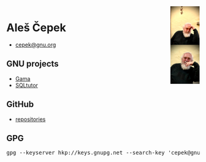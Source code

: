 
<img src="ac-telc.jpeg" style="float: right;" width="15%" />

# Aleš Čepek

- cepek@gnu.org

## GNU projects

- <a href="https://www.gnu.org/software/gama/">Gama</a>
- <a href="http://sqltutor.fsv.cvut.cz">SQLtutor</a>

## GitHub

- <a href="https://github.com/cepek?tab=repositories">repositories</a>

## GPG

<pre>gpg --keyserver hkp://keys.gnupg.net --search-key 'cepek@gnu.org'</pre>
